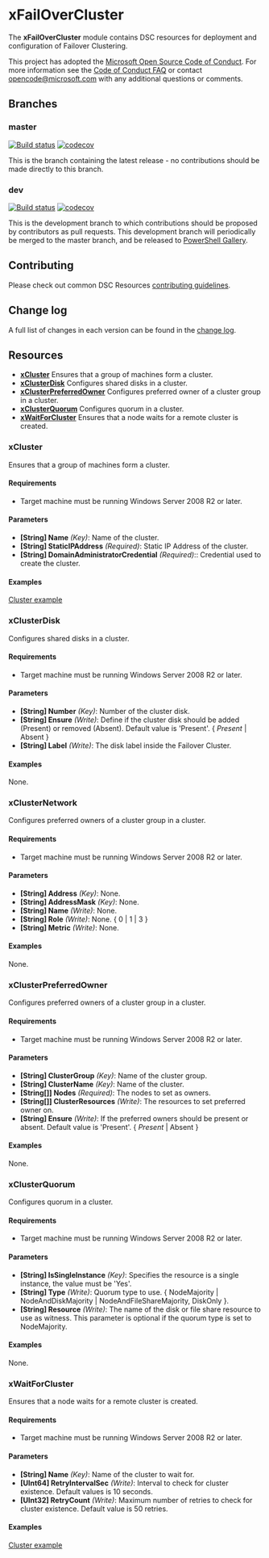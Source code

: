 # xFailOverCluster

The **xFailOverCluster** module contains DSC resources for deployment and configuration of Failover Clustering.

This project has adopted the [Microsoft Open Source Code of Conduct](https://opensource.microsoft.com/codeofconduct/).
For more information see the [Code of Conduct FAQ](https://opensource.microsoft.com/codeofconduct/faq/) or contact [opencode@microsoft.com](mailto:opencode@microsoft.com) with any additional questions or comments.

## Branches

### master

[![Build status](https://ci.appveyor.com/api/projects/status/6a59vfritv4kbc7d/branch/master?svg=true)](https://ci.appveyor.com/project/PowerShell/xfailovercluster/branch/master)
[![codecov](https://codecov.io/gh/PowerShell/xFailOverCluster/branch/master/graph/badge.svg)](https://codecov.io/gh/PowerShell/xFailOverCluster/branch/master>)

This is the branch containing the latest release - no contributions should be made directly to this branch.

### dev

[![Build status](https://ci.appveyor.com/api/projects/status/6a59vfritv4kbc7d/branch/dev?svg=true)](https://ci.appveyor.com/project/PowerShell/xfailovercluster/branch/dev)
[![codecov](https://codecov.io/gh/PowerShell/xFailOverCluster/branch/dev/graph/badge.svg)](https://codecov.io/gh/PowerShell/xFailOverCluster/branch/dev>)

This is the development branch to which contributions should be proposed by contributors as pull requests. This development branch will periodically be merged to the master branch, and be released to [PowerShell Gallery](https://www.powershellgallery.com/).

## Contributing

Please check out common DSC Resources [contributing guidelines](https://github.com/PowerShell/DscResource.Kit/blob/master/CONTRIBUTING.md).

## Change log

A full list of changes in each version can be found in the [change log](CHANGELOG.md).

## Resources

* [**xCluster**](#xcluster) Ensures that a group of machines form a cluster.
* [**xClusterDisk**](#xclusterdisk) Configures shared disks in a cluster.
* [**xClusterPreferredOwner**](#xclusterpreferredowner) Configures preferred owner of a cluster group in a cluster.
* [**xClusterQuorum**](#xclusterquorum) Configures quorum in a cluster.
* [**xWaitForCluster**](#xwaitforcluster) Ensures that a node waits for a remote cluster is created.

### xCluster

Ensures that a group of machines form a cluster.

#### Requirements

* Target machine must be running Windows Server 2008 R2 or later.

#### Parameters

* **[String] Name** _(Key)_: Name of the cluster.
* **[String] StaticIPAddress** _(Required)_: Static IP Address of the cluster.
* **[String] DomainAdministratorCredential** _(Required)_:: Credential used to create the cluster.

#### Examples

[Cluster example](#cluster-example)

### xClusterDisk

Configures shared disks in a cluster.

#### Requirements

* Target machine must be running Windows Server 2008 R2 or later.

#### Parameters

* **[String] Number** _(Key)_: Number of the cluster disk.
* **[String] Ensure** _(Write)_: Define if the cluster disk should be added (Present) or removed (Absent). Default value is 'Present'. { *Present* | Absent }
* **[String] Label** _(Write)_: The disk label inside the Failover Cluster.

#### Examples

None.

### xClusterNetwork

Configures preferred owners of a cluster group in a cluster.

#### Requirements

* Target machine must be running Windows Server 2008 R2 or later.

#### Parameters

* **[String] Address** _(Key)_: None.
* **[String] AddressMask** _(Key)_: None.
* **[String] Name** _(Write)_: None.
* **[String] Role** _(Write)_: None. { 0 | 1 | 3 }
* **[String] Metric** _(Write)_: None.

#### Examples

None.

### xClusterPreferredOwner

Configures preferred owners of a cluster group in a cluster.

#### Requirements

* Target machine must be running Windows Server 2008 R2 or later.

#### Parameters

* **[String] ClusterGroup** _(Key)_: Name of the cluster group.
* **[String] ClusterName** _(Key)_: Name of the cluster.
* **[String[]] Nodes** _(Required)_: The nodes to set as owners.
* **[String[]] ClusterResources** _(Write)_: The resources to set preferred owner on.
* **[String] Ensure** _(Write)_: If the preferred owners should be present or absent. Default value is 'Present'. { *Present* | Absent }

#### Examples

None.

### xClusterQuorum

Configures quorum in a cluster.

#### Requirements

* Target machine must be running Windows Server 2008 R2 or later.

#### Parameters

* **[String] IsSingleInstance** _(Key)_: Specifies the resource is a single instance, the value must be 'Yes'.
* **[String] Type** _(Write)_: Quorum type to use. { NodeMajority | NodeAndDiskMajority | NodeAndFileShareMajority, DiskOnly }.
* **[String] Resource** _(Write)_: The name of the disk or file share resource to use as witness. This parameter is optional if the quorum type is set to NodeMajority.

#### Examples

None.

### xWaitForCluster

Ensures that a node waits for a remote cluster is created.

#### Requirements

* Target machine must be running Windows Server 2008 R2 or later.

#### Parameters

* **[String] Name** _(Key)_: Name of the cluster to wait for.
* **[UInt64] RetryIntervalSec** _(Write)_: Interval to check for cluster existence. Default values is 10 seconds.
* **[UInt32] RetryCount** _(Write)_: Maximum number of retries to check for cluster existence. Default value is 50 retries.

#### Examples

[Cluster example](#cluster-example)
